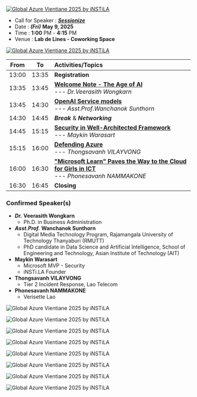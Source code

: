 [![Global Azure Vientiane 2025 by iNSTiLA](img/logo.png "Global Azure Vientiane 2025 by iNSTiLA")](https://globalazure.net/events/402f91e1-c5aa-497a-83e5-7199106063d1)
+ Call for Speaker : ***[Sessionize](https://sessionize.com/global-azure-vientiane-2025/)***
+ Date : ***(Fri)*** **May 9, 2025**
+ Time : **1:00** PM - **4:15** PM
+ Venue : **Lab de Lines - Coworking Space**


[![Global Azure Vientiane 2025 by iNSTiLA](img/After-the-Match-small.png "Global Azure Vientiane 2025 by iNSTiLA")](img/After-the-Match.png)


| From  |  To   |  Activities/Topics                                                       |
|:-----:|:-----:|:-------------------------------------------------------------------------|
| 13:00 | 13:35 | **Registration**                                                         |
| 13:35 | 13:45 | **[Welcome Note - The Age of AI](https://globalazure.net/events/402f91e1-c5aa-497a-83e5-7199106063d1?sessionId=919627)**<br> --- *Dr.Veerasith Wongkarn*                                   |
| 13:45 | 14:30 | **[OpenAI Service models](https://globalazure.net/events/402f91e1-c5aa-497a-83e5-7199106063d1?sessionId=918124)**<br> --- *Asst.Prof.Wanchanok Sunthorn*                                   |
| 14:30 | 14:45 | ***Break*** & ***Networking***                                                                                                                                                             |
| 14:45 | 15:15 | **[Security in Well-Architected Framework](https://globalazure.net/events/402f91e1-c5aa-497a-83e5-7199106063d1?sessionId=918683)**<br> --- *Maykin Warasart*                               |
| 15:15 | 16:00 | **[Defending Azure](https://globalazure.net/events/402f91e1-c5aa-497a-83e5-7199106063d1?sessionId=918133)**<br> --- *Thongsavanh VILAYVONG*                                                |
| 16:00 | 16:30 | **["Microsoft Learn" Paves the Way to the Cloud for Girls in ICT](https://globalazure.net/events/402f91e1-c5aa-497a-83e5-7199106063d1?sessionId=924994)**<br> --- *Phonesavanh NAMMAKONE*  |
| 16:30 | 16:45 | **Closing**                                                             |


### Confirmed Speaker(s)
+ ***Dr.*** **Veerasith Wongkarn**
	+ Ph.D. in Business Administration
+ ***Asst.Prof.*** **Wanchanok Sunthorn**
	+ Digital Media Technology Program, Rajamangala University of Technology Thanyaburi (RMUTT)
	+ PhD candidate in Data Science and Artificial Intelligence, School of Engineering and Technology, Asian Institute of Technology (AIT)
+ **Maykin Warasart**
	+ Microsoft MVP - Security
	+ iNSTi.LA Founder
+ **Thongsavanh VILAYVONG**
	+ Tier 2 Incident Response, Lao Telecom
+ **Phonesavanh NAMMAKONE**
	+ Verisette Lao

![Global Azure Vientiane 2025 by iNSTiLA](img/Tunie-0.jpg "Global Azure Vientiane 2025 by iNSTiLA")

![Global Azure Vientiane 2025 by iNSTiLA](img/Amp-1.JPG "Global Azure Vientiane 2025 by iNSTiLA")

![Global Azure Vientiane 2025 by iNSTiLA](img/Amp-2.JPG "Global Azure Vientiane 2025 by iNSTiLA")

![Global Azure Vientiane 2025 by iNSTiLA](img/Jimmy-0.JPG "Global Azure Vientiane 2025 by iNSTiLA")

![Global Azure Vientiane 2025 by iNSTiLA](img/Jimmy-2.JPG "Global Azure Vientiane 2025 by iNSTiLA")

![Global Azure Vientiane 2025 by iNSTiLA](img/Jimmy-3.JPG "Global Azure Vientiane 2025 by iNSTiLA")

![Global Azure Vientiane 2025 by iNSTiLA](img/Tunie-1.jpg "Global Azure Vientiane 2025 by iNSTiLA")

![Global Azure Vientiane 2025 by iNSTiLA](img/Tunie-2.jpg "Global Azure Vientiane 2025 by iNSTiLA")